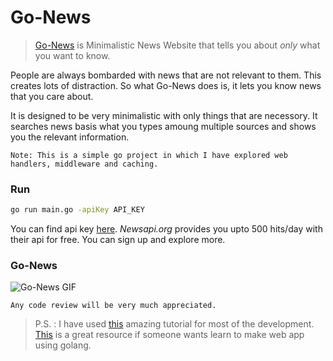 # Go-News
> [Go-News](https://go-find-news.herokuapp.com/) is Minimalistic News Website that tells you about *only* what you want to know.

People are always bombarded with news that are not relevant to them. This creates lots of distraction. So what Go-News does is, it lets you know news that you care about.

It is designed to be very minimalistic with only things that are necessory. It searches news basis what you types amoung multiple sources and shows you the relevant information.

`Note: This is a simple go project in which I have explored web handlers, middleware and caching.`

 ### Run
```sh
go run main.go -apiKey API_KEY
```
You can find api key [here](https://newsapi.org/).  *Newsapi.org* provides you upto 500 hits/day with their api for free. You can sign up and explore more.

### Go-News

![Go-News GIF](https://im4.ezgif.com/tmp/ezgif-4-bf45aedc3e4a.gif)

`Any code review will be very much appreciated.`

> P.S. : I have used [this](https://freshman.tech/web-development-with-go/) amazing tutorial for most of the development. [This](https://freshman.tech/web-development-with-go/) is a great resource if someone wants learn to make web app using golang.